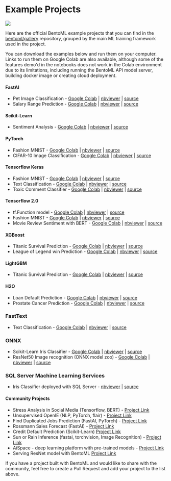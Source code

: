 Example Projects
================

<img src="https://static.scarf.sh/a.png?x-pxid=0beb35eb-7742-4dfb-b183-2228e8caf04c">

Here are the official BentoML example projects that you can find in the 
[bentoml/gallery](https://github.com/bentoml/gallery) repository, grouped by the main
ML training framework used in the project.

You can download the examples below and run them on your computer. Links to run them on
Google Colab are also available, although some of the features demo'd in the notebooks
does not work in the Colab environment due to its limitations, including running the 
BentoML API model server, building docker image or creating cloud deployment.


#### FastAI
* Pet Image Classification - [Google Colab](https://colab.research.google.com/github/bentoml/gallery/blob/master/fast-ai/pet-image-classification/fast-ai-pet-image-classification.ipynb) | [nbviewer](https://nbviewer.jupyter.org/github/bentoml/gallery/blob/master/fast-ai/pet-image-classification/fast-ai-pet-image-classification.ipynb) | [source](https://github.com/bentoml/gallery/blob/master/fast-ai/pet-image-classification/fast-ai-pet-image-classification.ipynb)
* Salary Range Prediction - [Google Colab](https://colab.research.google.com/github/bentoml/gallery/blob/master/fast-ai/salary-range-prediction/fast-ai-salary-range-prediction.ipynb) | [nbviewer](https://nbviewer.jupyter.org/github/bentoml/gallery/blob/master/fast-ai/salary-range-prediction/fast-ai-salary-range-prediction.ipynb) | [source](https://github.com/bentoml/gallery/blob/master/fast-ai/salary-range-prediction/fast-ai-salary-range-prediction.ipynb)


#### Scikit-Learn
* Sentiment Analysis - [Google Colab](https://colab.research.google.com/github/bentoml/gallery/blob/master/scikit-learn/sentiment-analysis/sklearn-sentiment-analysis.ipynb) | [nbviewer](https://nbviewer.jupyter.org/github/bentoml/gallery/blob/master/scikit-learn/sentiment-analysis/sklearn-sentiment-analysis.ipynb) | [source](https://github.com/bentoml/gallery/blob/master/scikit-learn/sentiment-analysis/sklearn-sentiment-analysis.ipynb)


#### PyTorch
* Fashion MNIST - [Google Colab](https://colab.research.google.com/github/bentoml/gallery/blob/master/pytorch/fashion-mnist/pytorch-fashion-mnist.ipynb) | [nbviewer](https://nbviewer.jupyter.org/github/bentoml/gallery/blob/master/pytorch/fashion-mnist/pytorch-fashion-mnist.ipynb) | [source](https://github.com/bentoml/gallery/blob/master/pytorch/fashion-mnist/pytorch-fashion-mnist.ipynb)
* CIFAR-10 Image Classification - [Google Colab](https://colab.research.google.com/github/bentoml/gallery/blob/master/pytorch/cifar10-image-classification/pytorch-cifar10-image-classification.ipynb) | [nbviewer](https://nbviewer.jupyter.org/github/bentoml/gallery/blob/master/pytorch/cifar10-image-classification/pytorch-cifar10-image-classification.ipynb) | [source](https://github.com/bentoml/gallery/blob/master/pytorch/cifar10-image-classification/pytorch-cifar10-image-classification.ipynb)


#### Tensorflow Keras
* Fashion MNIST - [Google Colab](https://colab.research.google.com/github/bentoml/gallery/blob/master/legacy-keras/fashion-mnist/keras-fashion-mnist.ipynb) | [nbviewer](https://nbviewer.jupyter.org/github/bentoml/gallery/blob/master/legacy-keras/fashion-mnist/keras-fashion-mnist.ipynb) | [source](https://github.com/bentoml/gallery/blob/master/legacy-keras/fashion-mnist/keras-fashion-mnist.ipynb)
* Text Classification - [Google Colab](https://colab.research.google.com/github/bentoml/gallery/blob/master/legacy-keras/text-classification/keras-text-classification.ipynb) | [nbviewer](https://nbviewer.jupyter.org/github/bentoml/gallery/blob/master/legacy-keras/text-classification/keras-text-classification.ipynb) | [source](https://github.com/bentoml/gallery/blob/master/legacy-keras/text-classification/keras-text-classification.ipynb)
* Toxic Comment Classifier - [Google Colab](https://colab.research.google.com/github/bentoml/gallery/blob/master/legacy-keras/toxic-comment-classification/keras-toxic-comment-classification.ipynb) | [nbviewer](https://nbviewer.jupyter.org/github/bentoml/gallery/blob/master/legacy-keras/toxic-comment-classification/keras-toxic-comment-classification.ipynb) | [source](https://github.com/bentoml/gallery/blob/master/legacy-keras/toxic-comment-classification/keras-toxic-comment-classification.ipynb)

#### Tensorflow 2.0
* tf.Function model - [Google Colab](https://colab.research.google.com/github/bentoml/gallery/blob/master/tensorflow/echo/tensorflow-echo.ipynb) | [nbviewer](https://nbviewer.jupyter.org/github/bentoml/gallery/blob/master/tensorflow/echo/tensorflow-echo.ipynb) | [source](https://github.com/bentoml/gallery/blob/master/tensorflow/echo/tensorflow-echo.ipynb)
* Fashion MNIST - [Google Colab](https://colab.research.google.com/github/bentoml/gallery/blob/master/tensorflow/fashion-mnist/tensorflow_2_fashion_mnist.ipynb) | [nbviewer](https://nbviewer.jupyter.org/github/bentoml/gallery/blob/master/tensorflow/fashion-mnist/tensorflow_2_fashion_mnist.ipynb) | [source](https://github.com/bentoml/gallery/blob/master/tensorflow/fashion-mnist/tensorflow_2_fashion_mnist.ipynb)
* Movie Review Sentiment with BERT - [Google Colab](https://colab.research.google.com/github/bentoml/gallery/blob/master/tensorflow/bert/bert_movie_reviews.ipynb) | [nbviewer](https://nbviewer.jupyter.org/github/bentoml/gallery/blob/master/tensorflow/bert/bert_movie_reviews.ipynb) | [source](https://github.com/bentoml/gallery/blob/master/tensorflow/bert/bert_movie_reviews.ipynb)


#### XGBoost
* Titanic Survival Prediction - [Google Colab](https://colab.research.google.com/github/bentoml/gallery/blob/master/xgboost/titanic-survival-prediction/xgboost-titanic-survival-prediction.ipynb) | [nbviewer](https://nbviewer.jupyter.org/github/bentoml/gallery/blob/master/xgboost/titanic-survival-prediction/xgboost-titanic-survival-prediction.ipynb) | [source](https://github.com/bentoml/gallery/blob/master/xgboost/titanic-survival-prediction/xgboost-titanic-survival-prediction.ipynb)
* League of Legend win Prediction - [Google Colab](https://colab.research.google.com/github/bentoml/gallery/blob/master/xgboost/league-of-legend-win-prediction/xgboost-league-of-legend-win-prediction.ipynb) | [nbviewer](https://nbviewer.jupyter.org/github/bentoml/gallery/blob/master/xgboost/league-of-legend-win-prediction/xgboost-league-of-legend-win-prediction.ipynb) | [source](https://github.com/bentoml/gallery/blob/master/xgboost/league-of-legend-win-prediction/xgboost-league-of-legend-win-prediction.ipynb)

#### LightGBM
* Titanic Survival Prediction -  [Google Colab](https://colab.research.google.com/github/bentoml/gallery/blob/master/lightbgm/titanic-survival-prediction/lightbgm-titanic-survival-prediction.ipynb) | [nbviewer](https://nbviewer.jupyter.org/github/bentoml/gallery/blob/master/lightbgm/titanic-survival-prediction/lightbgm-titanic-survival-prediction.ipynb) | [source](https://github.com/bentoml/gallery/blob/master/lightbgm/titanic-survival-prediction/lightbgm-titanic-survival-prediction.ipynb)

#### H2O
* Loan Default Prediction - [Google Colab](https://colab.research.google.com/github/bentoml/gallery/blob/master/h2o/loan-prediction/h2o-loan-prediction.ipynb) | [nbviewer](https://nbviewer.jupyter.org/github/bentoml/gallery/blob/master/h2o/loan-prediction/h2o-loan-prediction.ipynb) | [source](https://github.com/bentoml/gallery/blob/master/h2o/loan-prediction/h2o-loan-prediction.ipynb)
* Prostate Cancer Prediction - [Google Colab](https://colab.research.google.com/github/bentoml/gallery/blob/master/h2o/prostate-cancer-classification/h2o-prostate-cancer-classification.ipynb) | [nbviewer](https://nbviewer.jupyter.org/github/bentoml/gallery/blob/master/h2o/prostate-cancer-classification/h2o-prostate-cancer-classification.ipynb) | [source](https://github.com/bentoml/gallery/blob/master/h2o/prostate-cancer-classification/h2o-prostate-cancer-classification.ipynb)

### FastText
* Text Classification - [Google Colab](https://colab.research.google.com/github/bentoml/gallery/blob/master/fasttext/text-classification/text-classification.ipynb) | [nbviewer](https://nbviewer.jupyter.org/github/bentoml/gallery/blob/master/fasttext/text-classification/text-classification.ipynb) | [source](https://github.com/bentoml/gallery/blob/master/fasttext/text-classification/text-classification.ipynb)

### ONNX
* Scikit-Learn Iris Classifier - [Google Colab](https://colab.research.google.com/github/bentoml/gallery/blob/master/onnx/sklearn-iris-classifier/SK-iris-classifier.ipynb) | [nbviewer](https://nbviewer.jupyter.org/github/bentoml/gallery/blob/master/onnx/sklearn-iris-classifier/SK-iris-classifier.ipynb) | [source](https://github.com/bentoml/gallery/blob/master/onnx/sklearn-iris-classifier/SK-iris-classifier.ipynb)
* ResNet50 Image recognition (ONNX model zoo) - [Google Colab](https://colab.research.google.com/github/bentoml/gallery/blob/master/onnx/resnet50/resnet50.ipynb) | [nbviewer](https://nbviewer.jupyter.org/github/bentoml/gallery/blob/master/onnx/resnet50/resnet50.ipynb) | [source](https://github.com/bentoml/gallery/blob/master/onnx/resnet50/resnet50.ipynb)

### SQL Server Machine Learning Services
 * Iris Classifier deployed with SQL Server - [nbviewer](https://nbviewer.jupyter.org/github/bentoml/gallery/blob/master/end-to-end/sql-server-deployment/sql-server-deployment.ipynb) | [source](https://github.com/bentoml/gallery/blob/master/end-to-end/sql-server-deployment/sql-server-deployment.ipynb)

#### Community Projects

* Stress Analysis in Social Media (Tensorflow, BERT) - [Project Link](https://github.com/gillian850413/Insight_Stress_Analysis)
* Unsupervised OpenIE (NLP, PyTorch, flair)  - [Project Link](https://github.com/tchewik/unsupervised_openie)
* Find Duplicated Jobs Prediction (FastAI, PyTorch) - [Project Link](https://github.com/NY-aasaanjobs/Find-Duplicate-Jobs-API)
* Rossmann Sales Forecast (FastAI) - [Project Link](https://github.com/rubanzasilva/RossmanSales/blob/master/rossman_sales_bentoml.ipynb)
* Credit Default Prediction (Scikit-Learn) [Project Link](https://github.com/jakubczakon/credit-default-prediction/)
* Sun or Rain Inference (fastai, torchvision, Image Recognition) - [Project Link](https://github.com/BestWillInTheWorld/sun-or-rain-inference)
* AiSpace - deep learning platform with pre-trained models - [Project Link](https://github.com/yingyuankai/AiSpace)
* Serving ResNet model with BentoML [Project Link](https://github.com/jjmachan/resnet-bentoml)


If you have a project built with BentoML and would like to share with the community, feel free to create a Pull Request and add your project to the list above.
